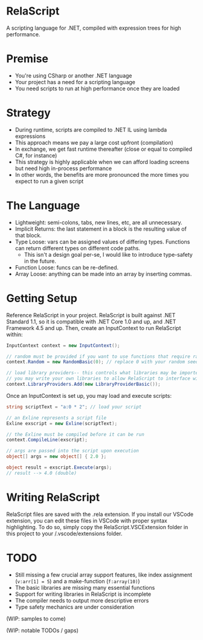 # RelaScript
A scripting language for .NET, compiled with expression trees for high performance.

# Premise
- You're using CSharp or another .NET language
- Your project has a need for a scripting language
- You need scripts to run at high performance once they are loaded

# Strategy
- During runtime, scripts are compiled to .NET IL using lambda expressions
- This approach means we pay a large cost upfront (compilation) 
- In exchange, we get fast runtime thereafter (close or equal to compiled C#, for instance)
- This strategy is highly applicable when we can afford loading screens but need high in-process performance
- In other words, the benefits are more pronounced the more times you expect to run a given script

# The Language
- Lightweight: semi-colons, tabs, new lines, etc, are all unnecessary.
- Implicit Returns: the last statement in a block is the resulting value of that block.
- Type Loose: vars can be assigned values of differing types. Functions can return different types on different code paths.
  - This isn't a design goal per-se, I would like to introduce type-safety in the future.
- Function Loose: funcs can be re-defined.
- Array Loose: anything can be made into an array by inserting commas.

# Getting Setup
Reference RelaScript in your project. RelaScript is built against .NET Standard 1.1, so it is compatible with .NET Core 1.0 and up, and .NET Framework 4.5 and up. Then, create an InputContext to run RelaScript within:
```csharp
InputContext context = new InputContext();

// random must be provided if you want to use functions that require random numbers
context.Random = new RandomBasic(0); // replace 0 with your random seed

// load library providers-- this controls what libraries may be imported into scripts
// you may write your own libraries to allow RelaScript to interface with your project
context.LibraryProviders.Add(new LibraryProviderBasic());
```
Once an InputContext is set up, you may load and execute scripts:
```csharp
string scriptText = "a:0 * 2"; // load your script

// an Exline represents a script file
Exline exscript = new Exline(scriptText);

// the Exline must be compiled before it can be run
context.CompileLine(exscript);

// args are passed into the script upon execution
object[] args = new object[] { 2.0 };

object result = exscript.Execute(args);
// result --> 4.0 (double)
```

# Writing RelaScript
RelaScript files are saved with the .rela extension. If you install our VSCode extension, you can edit these files in VSCode with proper syntax highlighting. To do so, simply copy the RelaScript.VSCExtension folder in this project to your <user>/.vscode/extensions folder.
  
# TODO
- Still missing a few crucial array support features, like index assignment (`v:arr[1] = 5`) and a make-function (`f:array(10)`)
- The basic libraries are missing many essential functions
- Support for writing libraries in RelaScript is incomplete
- The compiler needs to output more descriptive errors
- Type safety mechanics are under consideration


(WIP: samples to come)

(WIP: notable TODOs / gaps)
